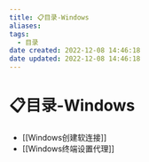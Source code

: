 ```yaml
---
title: 📋目录-Windows
aliases:
tags:
  - 目录
date created: 2022-12-08 14:46:18
date updated: 2022-12-08 14:46:18
---
```


# 📋目录-Windows

- [[Windows创建软连接]]
- [[Windows终端设置代理]]
